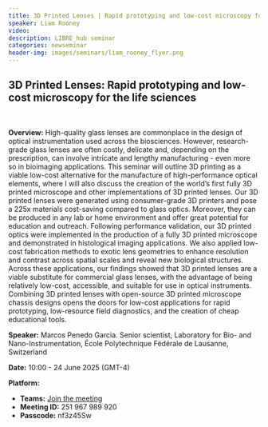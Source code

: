 ```yaml
---
title: 3D Printed Lenses | Rapid prototyping and low-cost microscopy for the life sciences
speaker: Liam Rooney
video: 
description: LIBRE_hub seminar
categories: newseminar
header-img: images/seminars/liam_rooney_flyer.png
---
```


## 3D Printed Lenses: Rapid prototyping and low-cost microscopy for the life sciences
<br>

**Overview:** 
High-quality glass lenses are commonplace in the design of optical instrumentation used across the biosciences. However, research-grade glass lenses are often costly, delicate and, depending on the prescription, can involve intricate and lengthy manufacturing - even more so in bioimaging applications. This seminar will outline 3D printing as a viable low-cost alternative for the manufacture of high-performance optical elements, where I will also discuss the creation of the world’s first fully 3D printed microscope and other implementations of 3D printed lenses. Our 3D printed lenses were generated using consumer-grade 3D printers and pose a 225x materials cost-saving compared to glass optics. Moreover, they can be produced in any lab or home environment and offer great potential for education and outreach. Following performance validation, our 3D printed optics were implemented in the production of a fully 3D printed microscope and demonstrated in histological imaging applications. We also applied low-cost fabrication methods to exotic lens geometries to enhance resolution and contrast across spatial scales and reveal new biological structures. Across these applications, our findings showed that 3D printed lenses are a viable substitute for commercial glass lenses, with the advantage of being relatively low-cost, accessible, and suitable for use in optical instruments. Combining 3D printed lenses with open-source 3D printed microscope chassis designs opens the doors for low-cost applications for rapid prototyping, low-resource field diagnostics, and the creation of cheap educational tools.

**Speaker:** Marcos Penedo Garcia. Senior scientist, Laboratory for Bio- and Nano-Instrumentation, École Polytechnique Fédérale de Lausanne, Switzerland

**Date:** 10:00 - 24 June 2025 (GMT-4)

**Platform:**
- **Teams:** [Join the meeting](https://teams.microsoft.com/l/meetup-join/19%3ameeting_NTA5ZjE5MjctY2U3YS00M2U0LTk4NDctMTYyN2QyOTY4OTFm%40thread.v2/0?context=%7b%22Tid%22%3a%225ff5d9fa-f83f-4ac1-a4d2-eb48ea0a00d2%22%2c%22Oid%22%3a%22b066b156-36d2-4bf1-8723-85ab0bba4b91%22%7d)
- **Meeting ID:** 251 967 989 920
- **Passcode:** nf3z45Sw